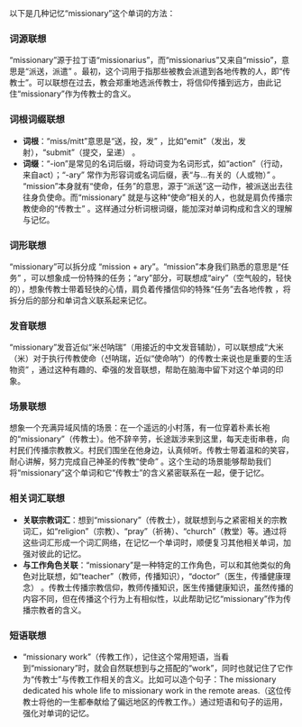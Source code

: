 以下是几种记忆“missionary”这个单词的方法：

### 词源联想
“missionary”源于拉丁语“missionarius”，而“missionarius”又来自“missio”，意思是“派送，派遣” 。最初，这个词用于指那些被教会派遣到各地传教的人，即“传教士”。可以联想在过去，教会郑重地选派传教士，将信仰传播到远方，由此记住“missionary”作为传教士的含义。

### 词根词缀联想
 - **词根**：“miss/mitt”意思是“送，投，发” ，比如“emit”（发出，发射），“submit”（提交，呈递） 。
 - **词缀**：“-ion”是常见的名词后缀，将动词变为名词形式，如“action”（行动，来自act）；“-ary” 常作为形容词或名词后缀，表“与…有关的（人或物）” 。 “mission”本身就有“使命，任务”的意思，源于“派送”这一动作，被派送出去往往身负使命。而“missionary” 就是与这种“使命”相关的人，也就是肩负传播宗教使命的“传教士” 。这样通过分析词根词缀，能加深对单词构成和含义的理解与记忆。

### 词形联想
“missionary”可以拆分成 “mission + ary”。“mission”本身我们熟悉的意思是“任务” ，可以想象成一份特殊的任务；“ary”部分，可联想成“airy”（空气般的，轻快的），想象传教士带着轻快的心情，肩负着传播信仰的特殊“任务”去各地传教 ，将拆分后的部分和单词含义联系起来记忆。

### 发音联想
“missionary”发音近似“米션呐瑞”（用接近的中文发音辅助），可以联想成“大米（米）对于执行传教使命（션呐瑞，近似“使命呐”）的传教士来说也是重要的生活物资” ，通过这种有趣的、牵强的发音联想，帮助在脑海中留下对这个单词的印象。

### 场景联想
想象一个充满异域风情的场景：在一个遥远的小村落，有一位穿着朴素长袍的“missionary”（传教士）。他不辞辛劳，长途跋涉来到这里，每天走街串巷，向村民们传播宗教教义。村民们围坐在他身边，认真倾听。传教士带着温和的笑容，耐心讲解，努力完成自己神圣的传教“使命” 。这个生动的场景能够帮助我们将“missionary”这个单词和它“传教士”的含义紧密联系在一起，便于记忆。

### 相关词汇联想
 - **关联宗教词汇**：想到“missionary”（传教士），就联想到与之紧密相关的宗教词汇，如“religion”（宗教）、“pray”（祈祷）、“church”（教堂）等。通过将这些词汇形成一个词汇网络，在记忆一个单词时，顺便复习其他相关单词，加强对彼此的记忆。
 - **与工作角色关联**：“missionary”是一种特定的工作角色，可以和其他类似的角色对比联想，如“teacher”（教师，传播知识），“doctor”（医生，传播健康理念） 。传教士传播宗教信仰，教师传播知识，医生传播健康知识，虽然传播的内容不同，但在传播这个行为上有相似性，以此帮助记忆“missionary”作为传播宗教者的含义。

### 短语联想
 - “missionary work”（传教工作），记住这个常用短语，当看到“missionary”时，就会自然联想到与之搭配的“work”，同时也就记住了它作为“传教士”与传教工作相关的含义。比如可以造个句子：The missionary dedicated his whole life to missionary work in the remote areas.（这位传教士将他的一生都奉献给了偏远地区的传教工作。）通过短语和句子的运用，强化对单词的记忆。 